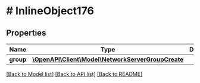 # # InlineObject176

## Properties

Name | Type | Description | Notes
------------ | ------------- | ------------- | -------------
**group** | [**\OpenAPI\Client\Model\NetworkServerGroupCreate**](NetworkServerGroupCreate.md) |  | [optional]

[[Back to Model list]](../../README.md#models) [[Back to API list]](../../README.md#endpoints) [[Back to README]](../../README.md)
